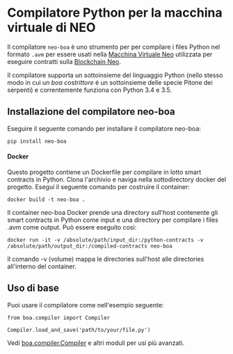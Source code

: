 # Compilatore Python per la macchina virtuale di NEO

Il compilatore `neo-boa` è uno strumento per per compilare i files Python nel formato `.avm` per essere usati nella [Macchina Virtuale Neo](https://github.com/neo-project/neo-vm/) utilizzata per eseguire contratti sulla [Blockchain Neo](https://github.com/neo-project/neo/).

Il compilatore supporta un sottoinsieme del linguaggio Python (nello stesso modo in cui un *boa costrittore* é un sottoinsieme delle specie Pitone dei serpenti) e correntemente funziona con Python 3.4 e 3.5.

## Installazione del compilatore neo-boa

Eseguire il seguente comando per installare il compilatore neo-boa:

```
pip install neo-boa

```

#### Docker

Questo progetto contiene un Dockerfile per compilare in lotto smart contracts in Python. Clona l'archivio e naviga nella sottodirectory docker del progetto. Esegui il seguente comando per costruire il container:

```
docker build -t neo-boa .

```

Il container neo-boa Docker  prende una directory sull'host contenente gli smart contracts in Python come input e una directory per compilare i files .avm come output. Può essere eseguito così:

```
docker run -it -v /absolute/path/input_dir:/python-contracts -v /absolute/path/output_dir:/compiled-contracts neo-boa

```

Il comando -v (volume) mappa le directories sull'host alle directories all'interno del container.

## Uso di base

Puoi usare il compilatore come nell'esempio seguente:

```
from boa.compiler import Compiler

Compiler.load_and_save('path/to/your/file.py')

```

Vedi [boa.compiler.Compiler](http://neo-boa.readthedocs.io/en/latest/boa/compiler.html) e altri moduli per usi più avanzati. 
